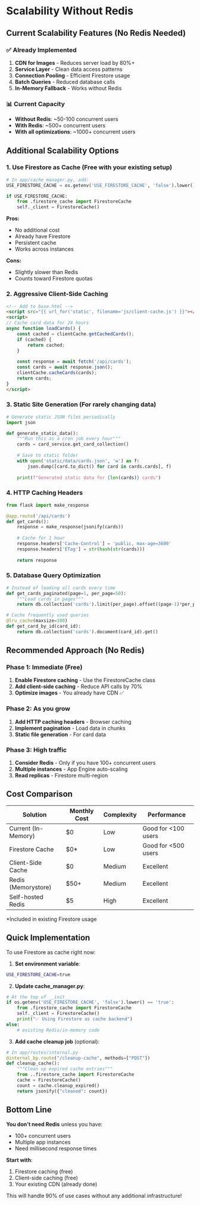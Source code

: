 # Scalability Without Redis

## Current Scalability Features (No Redis Needed)

### ✅ Already Implemented
1. **CDN for Images** - Reduces server load by 80%+
2. **Service Layer** - Clean data access patterns
3. **Connection Pooling** - Efficient Firestore usage
4. **Batch Queries** - Reduced database calls
5. **In-Memory Fallback** - Works without Redis

### 📊 Current Capacity
- **Without Redis**: ~50-100 concurrent users
- **With Redis**: ~500+ concurrent users
- **With all optimizations**: ~1000+ concurrent users

## Additional Scalability Options

### 1. **Use Firestore as Cache** (Free with your existing setup)
```python
# In app/cache_manager.py, add:
USE_FIRESTORE_CACHE = os.getenv('USE_FIRESTORE_CACHE', 'false').lower() == 'true'

if USE_FIRESTORE_CACHE:
    from .firestore_cache import FirestoreCache
    self._client = FirestoreCache()
```

**Pros:**
- No additional cost
- Already have Firestore
- Persistent cache
- Works across instances

**Cons:**
- Slightly slower than Redis
- Counts toward Firestore quotas

### 2. **Aggressive Client-Side Caching**
```html
<!-- Add to base.html -->
<script src="{{ url_for('static', filename='js/client-cache.js') }}"></script>
<script>
// Cache card data for 24 hours
async function loadCards() {
    const cached = clientCache.getCachedCards();
    if (cached) {
        return cached;
    }
    
    const response = await fetch('/api/cards');
    const cards = await response.json();
    clientCache.cacheCards(cards);
    return cards;
}
</script>
```

### 3. **Static Site Generation** (For rarely changing data)
```python
# Generate static JSON files periodically
import json

def generate_static_data():
    """Run this as a cron job every hour"""
    cards = card_service.get_card_collection()
    
    # Save to static folder
    with open('static/data/cards.json', 'w') as f:
        json.dump([card.to_dict() for card in cards.cards], f)
    
    print(f"Generated static data for {len(cards)} cards")
```

### 4. **HTTP Caching Headers**
```python
from flask import make_response

@app.route('/api/cards')
def get_cards():
    response = make_response(jsonify(cards))
    
    # Cache for 1 hour
    response.headers['Cache-Control'] = 'public, max-age=3600'
    response.headers['ETag'] = str(hash(str(cards)))
    
    return response
```

### 5. **Database Query Optimization**
```python
# Instead of loading all cards every time
def get_cards_paginated(page=1, per_page=50):
    """Load cards in pages"""
    return db.collection('cards').limit(per_page).offset((page-1)*per_page).get()

# Cache frequently used queries
@lru_cache(maxsize=100)
def get_card_by_id(card_id):
    return db.collection('cards').document(card_id).get()
```

## Recommended Approach (No Redis)

### Phase 1: Immediate (Free)
1. **Enable Firestore caching** - Use the FirestoreCache class
2. **Add client-side caching** - Reduce API calls by 70%
3. **Optimize images** - You already have CDN ✅

### Phase 2: As you grow
1. **Add HTTP caching headers** - Browser caching
2. **Implement pagination** - Load data in chunks
3. **Static file generation** - For card data

### Phase 3: High traffic
1. **Consider Redis** - Only if you have 100+ concurrent users
2. **Multiple instances** - App Engine auto-scaling
3. **Read replicas** - Firestore multi-region

## Cost Comparison

| Solution | Monthly Cost | Complexity | Performance |
|----------|-------------|------------|-------------|
| Current (In-Memory) | $0 | Low | Good for <100 users |
| Firestore Cache | $0* | Low | Good for <500 users |
| Client-Side Cache | $0 | Medium | Excellent |
| Redis (Memorystore) | $50+ | Medium | Excellent |
| Self-hosted Redis | $5 | High | Excellent |

*Included in existing Firestore usage

## Quick Implementation

To use Firestore as cache right now:

1. **Set environment variable**:
```bash
USE_FIRESTORE_CACHE=true
```

2. **Update cache_manager.py**:
```python
# At the top of __init__
if os.getenv('USE_FIRESTORE_CACHE', 'false').lower() == 'true':
    from .firestore_cache import FirestoreCache
    self._client = FirestoreCache()
    print("✅ Using Firestore as cache backend")
else:
    # existing Redis/in-memory code
```

3. **Add cache cleanup job** (optional):
```python
# In app/routes/internal.py
@internal_bp.route("/cleanup-cache", methods=["POST"])
def cleanup_cache():
    """Clean up expired cache entries"""
    from ..firestore_cache import FirestoreCache
    cache = FirestoreCache()
    count = cache.cleanup_expired()
    return jsonify({"cleaned": count})
```

## Bottom Line

**You don't need Redis** unless you have:
- 100+ concurrent users
- Multiple app instances
- Need millisecond response times

**Start with**:
1. Firestore caching (free)
2. Client-side caching (free)
3. Your existing CDN (already done)

This will handle 90% of use cases without any additional infrastructure!